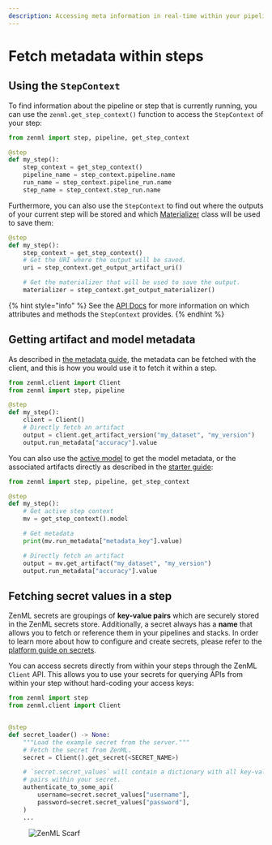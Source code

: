 ```yaml
---
description: Accessing meta information in real-time within your pipeline.
---
```


# Fetch metadata within steps

## Using the `StepContext`

To find information about the pipeline or step that is currently running, you can use the `zenml.get_step_context()` function to access the `StepContext` of your step:

```python
from zenml import step, pipeline, get_step_context

@step
def my_step():
    step_context = get_step_context()
    pipeline_name = step_context.pipeline.name
    run_name = step_context.pipeline_run.name
    step_name = step_context.step_run.name
```

Furthermore, you can also use the `StepContext` to find out where the outputs of your current step will be stored and which [Materializer](../data-management/handle-custom-data-types.md) class will be used to save them:

```python
@step
def my_step():
    step_context = get_step_context()
    # Get the URI where the output will be saved.
    uri = step_context.get_output_artifact_uri()

    # Get the materializer that will be used to save the output.
    materializer = step_context.get_output_materializer() 
```

{% hint style="info" %}
See the [API Docs](https://sdkdocs.zenml.io/latest/core\_code\_docs/core-new/#zenml.new.steps.step\_context.StepContext) for more information on which attributes and methods the `StepContext` provides.
{% endhint %}

## Getting artifact and model metadata

As described in [the metadata guide](../data-management/logging-metadata.md), the metadata can be fetched with the client, and this is how you would use it to fetch it within a step.

```python
from zenml.client import Client
from zenml import step, pipeline

@step
def my_step():
    client = Client()
    # Directly fetch an artifact
    output = client.get_artifact_version("my_dataset", "my_version")
    output.run_metadata["accuracy"].value
```

You can also use the [active model](../../starter-guide/track-ml-models.md) to get the model metadata, or the associated artifacts directly as described in the [starter guide](../../starter-guide/track-ml-models.md):

```python
from zenml import step, pipeline, get_step_context

@step
def my_step():
    # Get active step context
    mv = get_step_context().model

    # Get metadata
    print(mv.run_metadata["metadata_key"].value)

    # Directly fetch an artifact
    output = mv.get_artifact("my_dataset", "my_version")
    output.run_metadata["accuracy"].value
```

## Fetching secret values in a step

ZenML secrets are groupings of **key-value pairs** which are securely stored in the ZenML secrets store. Additionally, a secret always has a **name** that allows you to fetch or reference them in your pipelines and stacks. In order to learn more about how to configure and create secrets, please refer to the [platform guide on secrets](../secret-management/).

You can access secrets directly from within your steps through the ZenML `Client` API. This allows you to use your secrets for querying APIs from within your step without hard-coding your access keys:

```python
from zenml import step
from zenml.client import Client


@step
def secret_loader() -> None:
    """Load the example secret from the server."""
    # Fetch the secret from ZenML.
    secret = Client().get_secret(<SECRET_NAME>)

    # `secret.secret_values` will contain a dictionary with all key-value
    # pairs within your secret.
    authenticate_to_some_api(
        username=secret.secret_values["username"],
        password=secret.secret_values["password"],
    )
    ...
```

<figure><img src="https://static.scarf.sh/a.png?x-pxid=f0b4f458-0a54-4fcd-aa95-d5ee424815bc" alt="ZenML Scarf"><figcaption></figcaption></figure>
